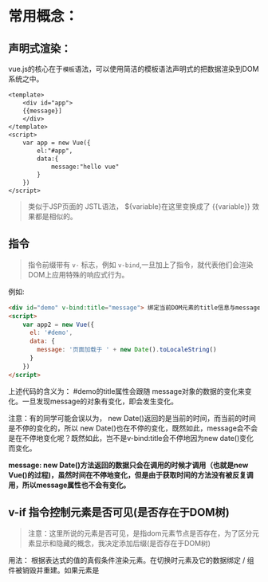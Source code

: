 # 常用概念：



## 声明式渲染：

vue.js的核心在于`模板`语法，可以使用简洁的模板语法声明式的把数据渲染到DOM系统之中。

```vue
<template>
	<div id="app">
	{{message}]
	</div>
</template>
<script>
	var app = new Vue({
		el:"#app",
		data:{
			message:"hello vue"
		}
	})
</script>
```

> 类似于JSP页面的 JSTL语法， ${variable}在这里变换成了 {{variable}} 效果都是相似的。

## 指令
> 指令前缀带有 `v-` 标志，例如 `v-bind`,一旦加上了指令，就代表他们会渲染DOM上应用特殊的响应式行为。

例如:
```html
<div id="demo" v-bind:title="message"> 绑定当前DOM元素的title信息与message保持一致</div>
<script>
	var app2 = new Vue({
	  el: '#demo',
	  data: {
	    message: '页面加载于 ' + new Date().toLocaleString()
	  }
	})
</script>
```
上述代码的含义为： #demo的title属性会跟随 message对象的数据的变化来变化。一旦发现message的对象有变化，即会发生变化。

注意：有的同学可能会误以为， new Date()返回的是当前的时间，而当前的时间是不停的变化的，所以 new Date()也在不停的变化，既然如此，message会不会是在不停地变化呢？既然如此，岂不是v-bind:title会不停地因为new date()变化而变化。

**message: new Date()方法返回的数据只会在调用的时候才调用（也就是new  Vue()的过程)，虽然时间在不停地变化，但是由于获取时间的方法没有被反复调用，所以message属性也不会有变化。**


## v-if 指令控制元素是否可见(是否存在于DOM树)
> 注意：这里所说的元素是否可见，是指dom元素节点是否存在，为了区分元素显示和隐藏的概念，我决定添加后缀(是否存在于DOM树)

用法： 根据表达式的值的真假条件渲染元素。在切换时元素及它的数据绑定 / 组件被销毁并重建。如果元素是 <template> ，将提出它的内容作为条件块。

###  表达式的值为 true/false，如果我传递其他值会有什么问题么？
没有问题，实测true/false是会控制 vue的指令的正确处理，但是JavaScript是一个神奇的语言，会有各种各样的变量混入其中，所以我大致测试了几个变量以供参考。
1.  undefined --> 认为是false
2.  null -->认为是false
3. object/1/"1" 等常见对象 -->认为是true

所以，这个表达式是 符合JavaScript真值表的。也就是说，只要你写的表达式返回的是JavaScript的真值，就认为是true。

---------------------------------------
![已经写了1300百字了，在不插一张图，你们可能已经看不下去了](./images/JavaScript真值表.jpg)
如果看不懂上面的图，可以参照：[MDN中JavaScript被认为是真的值](https://developer.mozilla.org/zh-CN/docs/Glossary/Truthy)

```html
<div id="app3">
	<span v-if="isSeen">现在你可以看到我了</span>   
</div>
<script>
	var app3 = new Vue({
	  el: '#app3',
	  data: {
	    seen: true
	  }
	})
</script>
```
如果你希望元素消失不见，我们可以 修改seen的属性
```javascript
	app3.seen = false
```

## v-else 指令控制元素是否可见
用法： 前一个兄弟元素必须有v-if v-else-if指令。

--------------------
当 随机数>0.5的时候，就会出现 `你可以看到我` 字样。否则出现`你看不到`字样。
```html
<div v-if="Math.random() > 0.5">
    你可以看到我
</div>
<div v-else>
	你看不到
</div>
```

## v-else-if
用法： 前一个兄弟元素必须有v-if v-else-if指令。

如果等于A则展示A,否则，如果是B，则展示B，否则如果是C。则展示C。否则就 A/B/C.
```html
<div v-if="type === 'A'">
  A
</div>
<div v-else-if="type === 'B'">
  CIX
</div>
<div v-else-if="type === 'C'">
  C
</div>
<div v-else>
  Not A/B/C
</div>
```
类似于下面的逻辑：
```javascript
function demo(type) {
  if(type === "A"){
  	return "A"
  }else if (type == 'B'){
  	return "B"
  }else if(type == "C"){
  	return "C"
  }else {
  	return "NOT A/B/C"
  }
}

```
## v-for
[查看详细](./demo/指令/v-for/basic.html)
 
预期数据： Array | Object | number | string

用法：基于源数据多次渲染元素或模板块。此指令之值，必须使用特定语法 `alias in expression`，为当前遍历的元素提供别名：

> alias(别名) expression(表达式)
```html
<div v-for="item in items">
  {{ item.text }}
</div>
```
使用第二个参数，作为键名。
```html
<div v-for="(value, key) in object">
  {{ key }}: {{ value }}
</div>
```
使用第三个参数，作为下标名称。
```html
<div v-for="(value, key, index) in object">
  {{ index }}. {{ key }}: {{ value }}
</div>
```
### 注意事项：
JavaScript的语法特性，导致了vue不能够完善的监测所有的数组变化。
例如：
```javascript
	$vm.basicArray[0] = 'newValue'; //直接利用语法特性，为数组引入一个新的值
	$vm.basicArray.length = $vm.basicArray.length - 1; //利用语法特性，删除掉数组的最后一位。
```
为了解决以上的问题，我们可以使用新的语法来实现(也会触发更新操作)：
```javascript
// Vue.set
// Vue.set(vm.items, indexOfItem, newValue)
Vue.set($vm.basicArray,0,'newValue')
// 至于修改长度，直接使用 splice()这个变异方法即可，
```
由此，引出了JavaScript与vue之间的变化的关系。

## v-on 
[查看详细](./demo/指令/v-on/basic.html)

预期数据： function | inline statement | object

用法：绑定事件监听，事件类型由参数指定。表达式可以使一个方法的名称或一个内联语句。若没有修饰符也可省略。

若监听原生的DOM元素，只能够监听普通的 DOM事件。

此时：方法只能够以事件为唯一参数，若使用了内联语句，可以使用$event属性获取当前事件引用。
```html
	<button v-on:click="console.log(1)">点我打印:1</button>
	
	<!-- 方法处理器 -->
    <button v-on:click="doThis"></button>
    
    <!-- 内联语句 -->
    <button v-on:click="doThat('hello', $event)"></button>
    
    <!-- 缩写 -->
    <!--<button v-on:click="doThis"></button>-->
    <button @click="doThis"></button>
    
    <!-- 停止冒泡 -->
    <!--<button v-on:click.stop="doThis"></button>-->
    <button @click.stop="doThis"></button>
    
    <!-- 阻止默认行为 -->
    <!--<button v-on:click.prevent="doThis"></button>-->
    <button @click.prevent="doThis"></button>
    
    <!-- 阻止默认行为，没有表达式 -->
    <!--<form v-on:submit.prevent></form>-->
    <form @submit.prevent></form>
    
    <!--  串联修饰符 -->
    <button v-on:click.stop.prevent="doThis"></button>
    <button @click.stop.prevent="doThis"></button>
    
    <!-- 键修饰符，键别名 -->
    <input @keyup.enter="onEnter">
    
    <!-- 键修饰符，键代码 -->
    <input @keyup.13="onEnter">
    
    <!-- 点击回调只会触发一次 -->
    <button v-on:click.once="doThis"></button>
    
    <!-- 对象语法 (2.4.0+) -->
    <button v-on="{ mousedown: doThis, mouseup: doThat }"></button>
```
若监听了自定义元素组件
```html
	<my-component v-on:click="sayHi(123,$event)"></my-component>
```

##  v-bind
缩写： `：`  注意 真的缩写是`：`  
例子：
```html
	<button v-bind:src="data"></button>
	<!-- 缩写 -->
	<button :src="data"></button>
```
预期： any(with argument)  | object(without argument)
用法： 动态的绑定一个或者多个特性，或者一个组件prop到表达式 (你可以理解为单向绑定，从data数据绑定到当前组件。当然前提是你的dat数据要有对应的值)


```html
<!-- 绑定一个属性 -->
<img v-bind:src="imageSrc">

<!-- 缩写 -->
<img :src="imageSrc">

<!-- 内联字符串拼接 -->
<img :src="'/path/to/images/' + fileName">

<!-- class 绑定 -->
<div :class="{ red: isRed }"></div>
<div :class="[classA, classB]"></div>
<div :class="[classA, { classB: isB, classC: isC }]">

<!-- style 绑定 -->
<div :style="{ fontSize: size + 'px' }"></div>
<div :style="[styleObjectA, styleObjectB]"></div>

<!-- 绑定一个有属性的对象 -->
<div v-bind="{ id: someProp, 'other-attr': otherProp }"></div>

<!-- 通过 prop 修饰符绑定 DOM 属性 -->
<div v-bind:text-content.prop="text"></div>

<!-- prop 绑定。“prop”必须在 my-component 中声明。-->
<my-component :prop="someThing"></my-component>

<!-- 通过 $props 将父组件的 props 一起传给子组件 -->
<child-component v-bind="$props"></child-component>

<!-- XLink -->
<svg><a :xlink:special="foo"></a></svg>
```

## v-model
预期： 随表单控件类型的不同而不同。
限制： 
* input
* select
* textarea
* components


## v-pre
预期： 跳过这个元素和它的子元素的编译过程，所以我们可以用来显示原始的  Mustache标签，跳过大量没有指令的节点会加快编译。
用法：
```html
	<span v-pre>{{ this will not be compiled }}</span>
```

## v-cloak
用法：这个指令保持在元素上直到关联实例结束编译。和 CSS 规则如 [v-cloak] { display: none } 一起用时，这个指令可以隐藏未编译的 Mustache 标签直到实例准备完毕。

用法：
```vue
<style>
	[v-vloak]{
		display: none;
	}
</style>
<template>
	<div v-cloak>
	{{message}}
	</div>
</template>
```
上述代码中，div message 会被隐藏，一直到编译结束。

## v-once
用法： 当前元素和组件只会被渲染一次。   之后的重新渲染，元素/组件以及所有的子节点都会被视为静态内容，并且跳过。 我们可以利用这个指令来优化更新的性能。

```html
<!-- 单个元素 -->
<span v-once>This will never change: {{msg}}</span>
<!-- 有子元素 -->
<div v-once>
  <h1>comment</h1>
  <p>{{msg}}</p>
</div>
<!-- 组件 -->
<my-component v-once :comment="msg"></my-component>
<!-- `v-for` 指令-->
<ul>
  <li v-for="i in list" v-once>{{i}}</li>
</ul>
```
